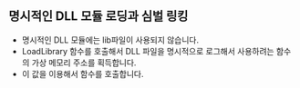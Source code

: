 ## 명시적인 DLL 모듈 로딩과 심벌 링킹 
* 명시적인 DLL 모듈에는 lib파일이 사용되지 않습니다. 
* LoadLibrary 함수를 호출해서 DLL 파일을 명시적으로 로그해서 사용하려는 함수의 가상 메모리 주소를 획득합니다. 
* 이 값을 이용해서 함수를 호출합니다. 